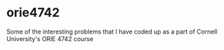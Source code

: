 # orie4742
Some of the interesting problems that I have coded up as a part of Cornell University's ORIE 4742 course
